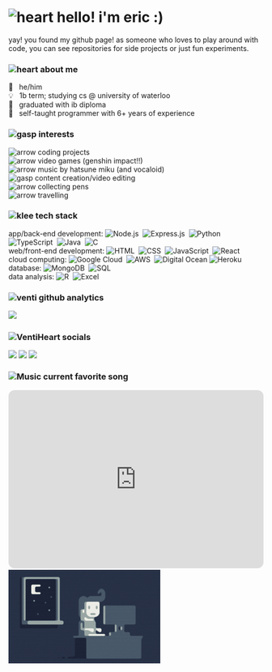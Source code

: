 # <img src="https://cdn.discordapp.com/emojis/875552439556780083.png?size=240&quality=lossless" width="32px" height="32px" alt="heart"> hello! i'm eric :)

yay! you found my github page! as someone who loves to play around with code, you can see repositories for side projects or just fun experiments.


### <img src="https://cdn.discordapp.com/emojis/994711646985527397.png?size=128&quality=lossless" width="32px" height="32px" alt="heart"> about me

👥 &nbsp; he/him\
💡 &nbsp; 1b term; studying cs @ university of waterloo\
📜 &nbsp; graduated with ib diploma\
🌱 &nbsp; self-taught programmer with 6+ years of experience


### <img src="https://cdn.discordapp.com/emojis/1046905454581788692.png?size=240&quality=lossless" width="32px" height="32px" alt="gasp"> interests
<img src="https://cdn.discordapp.com/emojis/849398611888570369.png?size=240&quality=lossless" width="16px" height="16px" alt="arrow"> coding projects\
<img src="https://cdn.discordapp.com/emojis/849398611888570369.png?size=240&quality=lossless" width="16px" height="16px" alt="arrow"> video games (genshin impact!!)\
<img src="https://cdn.discordapp.com/emojis/849398611888570369.png?size=240&quality=lossless" width="16px" height="16px" alt="arrow"> music by hatsune miku (and vocaloid)\
<img src="https://cdn.discordapp.com/emojis/849398611888570369.png?size=240&quality=lossless" width="16px" height="16px" alt="gasp"> content creation/video editing\
<img src="https://cdn.discordapp.com/emojis/849398611888570369.png?size=240&quality=lossless" width="16px" height="16px" alt="arrow"> collecting pens\
<img src="https://cdn.discordapp.com/emojis/849398611888570369.png?size=240&quality=lossless" width="16px" height="16px" alt="arrow"> travelling


### <img src="https://cdn.discordapp.com/emojis/911123538675650580.webp?size=240&quality=lossless" width="32px" height="32px" alt="klee"> tech stack

app/back-end development:
![Node.js](https://img.shields.io/badge/Node.js-43853D?style=plastic&logo=node.js&logoColor=white)&nbsp;
![Express.js](https://img.shields.io/badge/Express.js-404D59?style=plastic)&nbsp;
![Python](https://img.shields.io/badge/Python-3776AB?style=plastic&logo=python&logoColor=white)&nbsp;
![TypeScript](https://img.shields.io/badge/TypeScript-007ACC?style=plastic&logo=typescript&logoColor=white)&nbsp;
![Java](https://img.shields.io/badge/Java-ED8B00?style=plastic&logo=openjdk&logoColor=white)&nbsp;
![C](https://img.shields.io/badge/C-00599C?style=plastic&logo=c&logoColor=white)&nbsp;\
web/front-end development:
![HTML](https://img.shields.io/badge/HTML5-E34F26?style=plastic&logo=html5&logoColor=white)&nbsp;
![CSS](https://img.shields.io/badge/CSS3-1572B6?style=plastic&logo=css3&logoColor=white)&nbsp;
![JavaScript](https://img.shields.io/badge/JavaScript-F7DF1E?style=plastic&logo=javascript&logoColor=black)&nbsp;
![React](https://img.shields.io/badge/React-20232A?style=plastic&logo=react&logoColor=61DAFB)&nbsp;\
cloud computing:
![Google Cloud](https://img.shields.io/badge/Google_Cloud-4285F4?style=plastic&logo=google-cloud&logoColor=white)&nbsp;
![AWS](https://img.shields.io/badge/Amazon_AWS-232F3E?style=plastic&logo=amazon-aws&logoColor=white)&nbsp;
![Digital Ocean](https://img.shields.io/badge/Digital_Ocean-0080FF?style=plastic&logo=DigitalOcean&logoColor=white)
![Heroku](https://img.shields.io/badge/Heroku-430098?style=plastic&logo=heroku&logoColor=white)&nbsp;\
database:
![MongoDB](https://img.shields.io/badge/MongoDB-4EA94B?style=plastic&logo=mongodb&logoColor=white)&nbsp;
![SQL](https://img.shields.io/badge/PostgreSQL-316192?style=plastic&logo=postgresql&logoColor=white)&nbsp;\
data analysis:
![R](https://img.shields.io/badge/R-276DC3?style=plastic&logo=r&logoColor=white)&nbsp;
![Excel](https://img.shields.io/badge/Microsoft_Excel-217346?style=plastic&logo=microsoft-excel&logoColor=white)&nbsp;


### <img src="https://cdn.discordapp.com/emojis/852557017254985768.png?size=240&quality=lossless" width="32px" height="32px" alt="venti"> github analytics 

<p align="left">
<a href="https://github.com/erickang21">
<img height="180em" src="https://github-readme-stats-eight-theta.vercel.app/api?username=erickang21&show_icons=true&theme=algolia&include_all_commits=true&count_private=true"/>
</a>
</p>

### <a><img src="https://cdn.discordapp.com/emojis/842204546523463700.png?size=128" width="32px" height="32px" alt="VentiHeart"></a> socials

<p align="left">
<a href="https://www.linkedin.com/in/eric-kang-7052bb121/"><img src="https://img.shields.io/badge/LinkedIn-0077B5?style=plastic&logo=linkedin&logoColor=white"/></a>
<a href="https://erickang.tk/"><img src="https://img.shields.io/badge/website-000000?style=plastic&logo=About.me&logoColor=white"/></a>
<a href="mailto:eric.kang@uwaterloo.ca"><img src="https://img.shields.io/badge/Microsoft_Outlook-0078D4?style=plastic&logo=microsoft-outlook&logoColor=white"/></a>
</p>

### <img src="https://cdn.discordapp.com/emojis/1007946413050695731.webp?size=240&quality=lossless" width="32px" height="32px" alt="Music"> current favorite song
<iframe style="border-radius:12px" src="https://open.spotify.com/embed/track/5crQsbgB1YjsbV65ITGf7N?utm_source=generator" width="100%" height="352" frameBorder="0" allowfullscreen="" allow="autoplay; clipboard-write; encrypted-media; fullscreen; picture-in-picture" loading="lazy"></iframe>

<img alt="Night Coding" src="https://raw.githubusercontent.com/AVS1508/AVS1508/master/assets/Night-Coding.gif" align="left"/>
